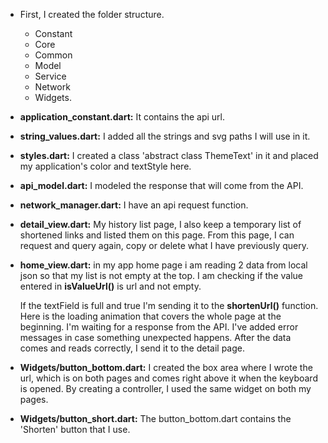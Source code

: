 
- First, I created the folder structure. 
  - Constant
  - Core
  - Common
  - Model
  - Service
  - Network
  - Widgets.

- **application_constant.dart:** It contains the api url.
- **string_values.dart:** I added all the strings and svg paths I will use in it.
- **styles.dart:** I created a class 'abstract class ThemeText' in it and placed my application's color and textStyle here.

- **api_model.dart:** I modeled the response that will come from the API.
- **network_manager.dart:** I have an api request function.

- **detail_view.dart:** My history list page, I also keep a temporary list of shortened links and listed them on this page. From this page, I can request and query again, copy or delete what I have previously query.

- **home_view.dart:** in my app home page i am reading 2 data from local json so that my list is not empty at the top. I am checking if the value entered in **isValueUrl()** is url and not empty.

	If the textField is full and true I'm sending it to the **shortenUrl()** function. Here is the loading animation that covers the whole page at the beginning. I'm waiting for a response from the API. I've added error messages in case something unexpected happens. After the data comes and reads correctly, I send it to the detail page.

- **Widgets/button_bottom.dart:** I created the box area where I wrote the url, which is on both pages and comes right above it when the keyboard is opened. By creating a controller, I used the same widget on both my pages.

- **Widgets/button_short.dart:** The button_bottom.dart contains the 'Shorten' button that I use.
